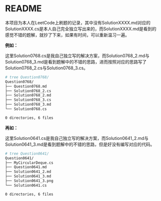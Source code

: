 # README

本项目为本人在LeetCode上刷题的记录，其中没有SolutionXXXX.md对应的SolutionXXXX.cs是本人自己完全独立写出来的，而SolutionXXXX.md是看到的感觉不错的题解，就抄了下来，如果有时间，可以重新温习一遍。

**例如：**

这里Solution0768.cs是我自己独立写的解决方案，而Solution0768_2.md与Solution0768_3.md是看到题解中的不错的思路，进而按照对应的思路写了Solution0768_2.cs与Solution0768_3.cs。

```bash
# tree Question0768/
Question0768/
├── Question0768.md
├── Solution0768_2.cs
├── Solution0768_2.md
├── Solution0768_3.cs
├── Solution0768_3.md
└── Solution0768.cs

0 directories, 6 files
```

**再如：**

这里Solution0641.cs是我自己独立写的解决方案，而Solution0641_2.md与Solution0641_3.md是看到题解中的不错的思路，但是好没有编写对应的代码。

```bash
# tree Question0641/
Question0641/
├── MyCircularDeque.cs
├── Question0641.md
├── Solution0641_2.md
├── Solution0641_3.md
├── Solution0641_3.png
└── Solution0641.cs

0 directories, 6 files
```
